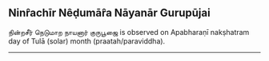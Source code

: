 ## Ninr̂achīr Nêḍumār̂a Nāyanār Gurupūjai
நின்றசீர் நெடுமாற நாயனார் குருபூஜை is observed on Apabharaṇī nakṣhatram day of Tulā (solar) month (praatah/paraviddha).



---
